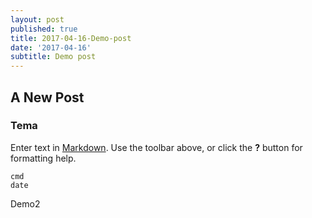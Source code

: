 ```yaml
---
layout: post
published: true
title: 2017-04-16-Demo-post
date: '2017-04-16'
subtitle: Demo post
---
```

## A New Post

### Tema 

Enter text in [Markdown](http://daringfireball.net/projects/markdown/). Use the toolbar above, or click the **?** button for formatting help.

```
cmd 
date
```

Demo2

